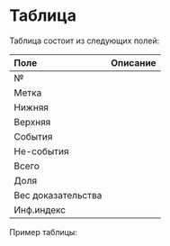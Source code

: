 # Таблица

Таблица состоит из следующих полей:

| Поле | Описание |
|:--------------------|:----------|
| № |  |
| Метка |  |
| Нижняя |  |
| Верхняя |  |
| События |  |
| Не-события |  |
| Всего |  |
| Доля |  |
| Вес доказательства |  |
| Инф.индекс |  |

Пример таблицы: